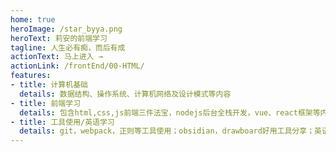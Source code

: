 ```yaml
---
home: true
heroImage: /star_byya.png
heroText: 莉安的前端学习
tagline: 人生必有痴，而后有成
actionText: 马上进入 →
actionLink: /frontEnd/00-HTML/
features:
- title: 计算机基础
  details: 数据结构、操作系统、计算机网络及设计模式等内容
- title: 前端学习
  details: 包含html,css,js前端三件法宝，nodejs后台全栈开发，vue、react框架等内容
- title: 工具使用/英语学习
  details: git，webpack，正则等工具使用；obsidian，drawboard好用工具分享；英语资源分享，长期保持英语学习计划。
---
```

